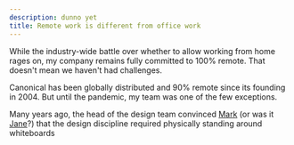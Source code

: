 ```yaml
---
description: dunno yet
title: Remote work is different from office work
---
```


While the industry-wide battle over whether to allow working from home rages on, my company remains fully committed to 100% remote. That doesn't mean we haven't had challenges.

Canonical has been globally distributed and 90% remote since its founding in 2004. But until the pandemic, my team was one of the few exceptions.

Many years ago, the head of the design team convinced [Mark](https://en.m.wikipedia.org/wiki/Mark_Shuttleworth) (or was it [Jane](https://en.m.wikipedia.org/wiki/Jane_Silber)?) that the design discipline required physically standing around whiteboards
